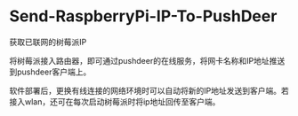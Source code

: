 # Send-RaspberryPi-IP-To-PushDeer

获取已联网的树莓派IP

将树莓派接入路由器，即可通过pushdeer的在线服务，将网卡名称和IP地址推送到pushdeer客户端上。

软件部署后，更换有线连接的网络环境时可以自动将新的IP地址发送到客户端。若接入wlan，还可在每次启动树莓派时将ip地址回传至客户端。
